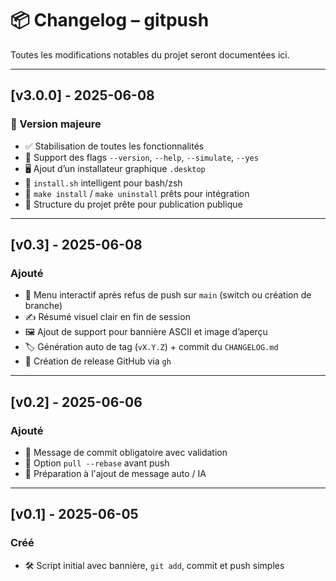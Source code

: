 
# 📦 Changelog – gitpush

Toutes les modifications notables du projet seront documentées ici.

---

## [v3.0.0] - 2025-06-08
### 🎉 Version majeure
- ✅ Stabilisation de toutes les fonctionnalités
- 🔧 Support des flags `--version`, `--help`, `--simulate`, `--yes`
- 🖥️ Ajout d’un installateur graphique `.desktop`
- 🧰 `install.sh` intelligent pour bash/zsh
- 🧪 `make install` / `make uninstall` prêts pour intégration
- 🧠 Structure du projet prête pour publication publique

---

## [v0.3] - 2025-06-08
### Ajouté
- 🔀 Menu interactif après refus de push sur `main` (switch ou création de branche)
- ✍️ Résumé visuel clair en fin de session
- 🖼️ Ajout de support pour bannière ASCII et image d’aperçu
- 🏷️ Génération auto de tag (`vX.Y.Z`) + commit du `CHANGELOG.md`
- 🚀 Création de release GitHub via `gh`

---

## [v0.2] - 2025-06-06
### Ajouté
- 💬 Message de commit obligatoire avec validation
- 🔄 Option `pull --rebase` avant push
- 🧠 Préparation à l'ajout de message auto / IA

---

## [v0.1] - 2025-06-05
### Créé
- 🛠️ Script initial avec bannière, `git add`, commit et push simples

